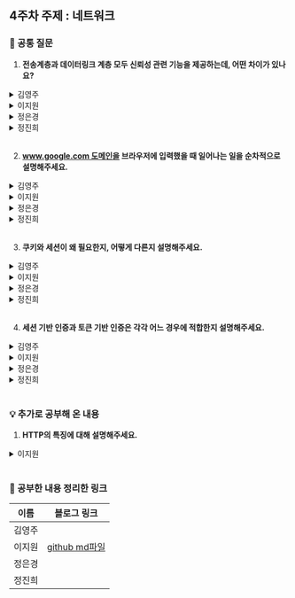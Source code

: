 ## 4주차 주제 : 네트워크

### 🎨 공통 질문

1. **전송계층과 데이터링크 계층 모두 신뢰성 관련 기능을 제공하는데, 어떤 차이가 있나요?**

<details>
  <summary>김영주</summary>
  <!-- 내용 -->
</details>

<details>
  <summary>이지원</summary>

전송 계층과 데이터링크 계층은 오류 제어, 흐름 제어, 데이터 순서화 등을 제공하는 면에서 비슷합니다.

하지만 전송 계층은 논리적으로 1:1로 연결된 종단간 호스트 사이의 전송이라면, 데이터링크 계층은 물리적으로 1:1로 연결된 호스트 사이의 전송으로, 직접 묶여있는 호스트-노드 또는 노드-노드 간의 전송이라는 차이가 있습니다.
</details>

<details>
  <summary>정은경</summary>
  <!-- 내용 -->
</details>

<details>
  <summary>정진희</summary>
  <!-- 내용 -->
</details>

</br>

2. **www.google.com 도메인을 브라우저에 입력했을 때 일어나는 일을 순차적으로 설명해주세요.**

<details>
  <summary>김영주</summary>
  <!-- 내용 -->
</details>

<details>
  <summary>이지원</summary>

사용자가 www.google.com을 브라우저 주소창에 입력하면 브라우저는 DNS 서버에 도메인 네임으로 서버의 IP 주소를 찾습니다.

이후 IP 주소로 웹 서버에 TCP 3-way handshake로 연결이 수립되고, TCP 연결이 완료되면 웹 서버로 HTTP 요청 메시지를 보냅니다.

서버는 요청을 처리하고 HTTP 응답 메시지를 보내고, 브라우저에 도착한 HTTP 응답 메시지는 웹 페이지 데이터로 변환되고, 웹 브라우저에 의해 출력됩니다.
</details>

<details>
  <summary>정은경</summary>
  <!-- 내용 -->
</details>

<details>
  <summary>정진희</summary>
  <!-- 내용 -->
</details>

</br>

3. **쿠키와 세션이 왜 필요한지, 어떻게 다른지 설명해주세요.**

<details>
  <summary>김영주</summary>
  <!-- 내용 -->
</details>

<details>
  <summary>이지원</summary>

HTTP 프로토콜은 비연결성과 무상태의 특징이자 약점을 가지고 있습니다. 따라서 서버는 클라이언트가 누구인지 매번 확인해야 하는 번거로움이 있기 때문에 이 번거로움을 보완하기 위해 쿠키와 세션이 탄생했습니다.

쿠키는 사용자의 컴퓨터에 저장하는 작은 기록 정보 파일이고 세션은 일정 시간 동안 같은 사용자(브라우저)로부터 들어오는 일련의 요구를 하나의 상태로 보고, 그 상태를 유지시키는 기술입니다.

쿠키는 클라이언트 로컬에 저장되기 때문에 보안에 취약하지만 세션은 session id만 쿠키로 저장하고 이를 구분해 서버에서 처리하기 때문에 보안성이 높다는 차이가 있습니다.

또한 쿠키는 정보가 쿠키에 있기 때문에 서버에 요청시 속도가 빠르지만 세션은 정보가 서버에 있기 때문에 처리가 요구되어 속도가 비교적 느리다는 차이가 있습니다.
</details>

<details>
  <summary>정은경</summary>
  <!-- 내용 -->
</details>

<details>
  <summary>정진희</summary>
  <!-- 내용 -->
</details>

</br>

4. **세션 기반 인증과 토큰 기반 인증은 각각 어느 경우에 적합한지 설명해주세요.**

<details>
  <summary>김영주</summary>
  <!-- 내용 -->
</details>

<details>
  <summary>이지원</summary>

세션 기반 인증은 클라이언트로부터 요청을 받으면 클라이언트의 상태 정보를 저장하므로 Stateful한 구조를 가지고, 토큰 기반 인증은 상태 정보를 서버에 저장하지 않으므로 Stateless한 구조를 가집니다.

단일 도메인이라면 세션 기반 인증이, 아니라면 토큰 기반 인증이 적합합니다.

세션을 관리할 때 사용되는 쿠키는 단일 도메인 및 서브 도메인에서만 작동하도록 설계되어 있어서 여러 도메인에서 관리하는 것은 어렵기 때문입니다.
</details>

<details>
  <summary>정은경</summary>
  <!-- 내용 -->
</details>

<details>
  <summary>정진희</summary>
  <!-- 내용 -->
</details>

</br>

### 💡 추가로 공부해 온 내용
1. **HTTP의 특징에 대해 설명해주세요.**

<details>
  <summary>이지원</summary>

HTTP는 Hyper Text Transfer Protocol의 약자로, 데이터를 주고 받기 위한 프로토콜로서 평문 데이터를 전송하는 프로토콜입니다.

HTTP는 클라이언트가 서버에 요청(Request)을 했을 때, 그 요청에 맞는 응답(Response)을 보낸 후 연결을 끊는 처리 방식으로 비연결 지향이라는 특징과, 커넥션을 끊는 순간 클라이언트와 서버의 통신이 끝나며 상태 정보는 유지하지 않는 특성을 가집니다.
</details>

</br>

### 💫 공부한 내용 정리한 링크
| 이름 | 블로그 링크 |
|------|--------------|
|김영주||
|이지원|<a href="Network_jiwon_1122.md" target="_blank">github md파일</a>|
|정은경||
|정진희||

